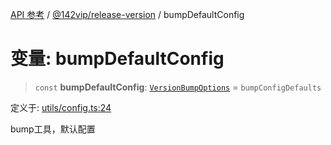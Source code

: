 [API 参考](../../../index.md) / [@142vip/release-version](../index.md) / bumpDefaultConfig

# 变量: bumpDefaultConfig

> `const` **bumpDefaultConfig**: [`VersionBumpOptions`](../interfaces/VersionBumpOptions.md) = `bumpConfigDefaults`

定义于: [utils/config.ts:24](https://github.com/142vip/core-x/blob/d978b443ed1221c42602080459c0a22aae31b2d5/packages/release-version/src/utils/config.ts#L24)

bump工具，默认配置
